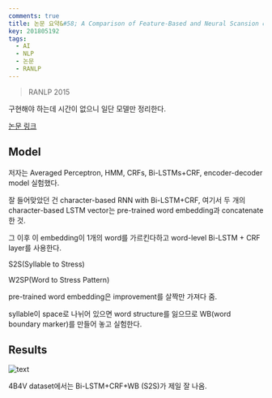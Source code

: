 ```yaml
---
comments: true
title: 논문 요약&#58; A Comparison of Feature-Based and Neural Scansion of Poetry
key: 201805192
tags:
  - AI
  - NLP
  - 논문
  - RANLP
---
```


> RANLP 2015

구현해야 하는데 시간이 없으니 일단 모델만 정리한다.

<!--more-->

[논문 링크](https://arxiv.org/abs/1711.00938)

## Model

저자는 Averaged Perceptron, HMM, CRFs, Bi-LSTMs+CRF, encoder-decoder model 실험했다.

잘 들어맞았던 건 character-based RNN with Bi-LSTM+CRF,
여기서 두 개의 character-based LSTM vector는 pre-trained word embedding과 concatenate한 것.

그 이후 이 embedding이 1개의 word를 가르킨다하고 word-level Bi-LSTM + CRF layer를 사용한다.

S2S(Syllable to Stress)

W2SP(Word to Stress Pattern)

pre-trained word embedding은 improvement를 살짝만 가져다 줌.

syllable이 space로 나뉘어 있으면 word structure를 잃으므로 WB(word boundary marker)를 만들어 놓고 실험한다.

## Results

![text](https://raw.githubusercontent.com/q0115643/my_blog/master/assets/images/paper-summary/Agirrezabal-RANLP2017/1.png)

4B4V dataset에서는 Bi-LSTM+CRF+WB (S2S)가 제일 잘 나옴.





